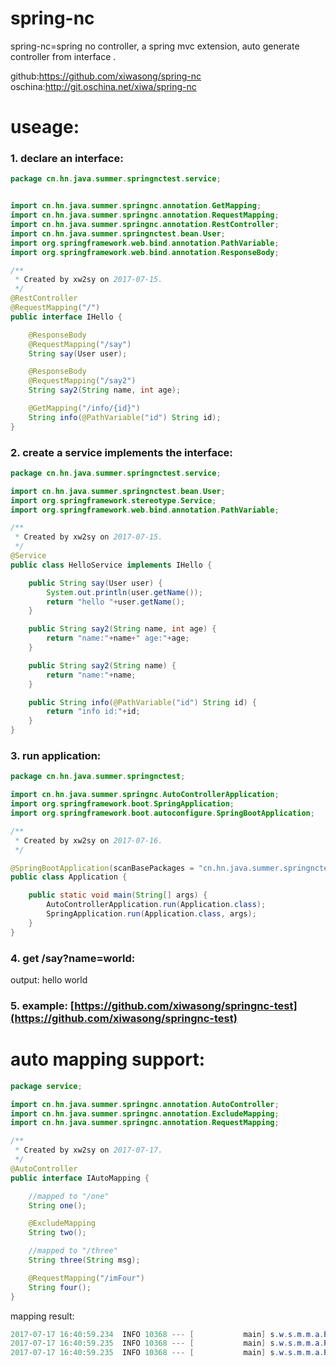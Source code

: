# spring-nc
spring-nc=spring no controller, a spring mvc extension,  auto generate controller from interface .

github:https://github.com/xiwasong/spring-nc   
oschina:http://git.oschina.net/xiwa/spring-nc  

# useage:

### 1. declare an interface:

```java
package cn.hn.java.summer.springnctest.service;


import cn.hn.java.summer.springnc.annotation.GetMapping;
import cn.hn.java.summer.springnc.annotation.RequestMapping;
import cn.hn.java.summer.springnc.annotation.RestController;
import cn.hn.java.summer.springnctest.bean.User;
import org.springframework.web.bind.annotation.PathVariable;
import org.springframework.web.bind.annotation.ResponseBody;

/**
 * Created by xw2sy on 2017-07-15.
 */
@RestController
@RequestMapping("/")
public interface IHello {

    @ResponseBody
    @RequestMapping("/say")
    String say(User user);

    @ResponseBody
    @RequestMapping("/say2")
    String say2(String name, int age);

    @GetMapping("/info/{id}")
    String info(@PathVariable("id") String id);
}

```

### 2. create a service implements the interface:

```java
package cn.hn.java.summer.springnctest.service;

import cn.hn.java.summer.springnctest.bean.User;
import org.springframework.stereotype.Service;
import org.springframework.web.bind.annotation.PathVariable;

/**
 * Created by xw2sy on 2017-07-15.
 */
@Service
public class HelloService implements IHello {

    public String say(User user) {
        System.out.println(user.getName());
        return "hello "+user.getName();
    }

    public String say2(String name, int age) {
        return "name:"+name+" age:"+age;
    }

    public String say2(String name) {
        return "name:"+name;
    }

    public String info(@PathVariable("id") String id) {
        return "info id:"+id;
    }
}

```

### 3. run application:

```java
package cn.hn.java.summer.springnctest;

import cn.hn.java.summer.springnc.AutoControllerApplication;
import org.springframework.boot.SpringApplication;
import org.springframework.boot.autoconfigure.SpringBootApplication;

/**
 * Created by xw2sy on 2017-07-16.
 */

@SpringBootApplication(scanBasePackages = "cn.hn.java.summer.springnctest.service")
public class Application {

    public static void main(String[] args) {
        AutoControllerApplication.run(Application.class);
        SpringApplication.run(Application.class, args);
    }
}

```


### 4. get /say?name=world:
output: hello world

### 5. example: [https://github.com/xiwasong/springnc-test](https://github.com/xiwasong/springnc-test)

# auto mapping support: 

```java
package service;

import cn.hn.java.summer.springnc.annotation.AutoController;
import cn.hn.java.summer.springnc.annotation.ExcludeMapping;
import cn.hn.java.summer.springnc.annotation.RequestMapping;

/**
 * Created by xw2sy on 2017-07-17.
 */
@AutoController
public interface IAutoMapping {

    //mapped to "/one"
    String one();

    @ExcludeMapping
    String two();

    //mapped to "/three"
    String three(String msg);

    @RequestMapping("/imFour")
    String four();
}

```
mapping result:
```java
2017-07-17 16:40:59.234  INFO 10368 --- [           main] s.w.s.m.m.a.RequestMappingHandlerMapping : Mapped "{[/imFour]}" onto public java.lang.String service.IAutoMappingController.four()
2017-07-17 16:40:59.235  INFO 10368 --- [           main] s.w.s.m.m.a.RequestMappingHandlerMapping : Mapped "{[/three]}" onto public java.lang.String service.IAutoMappingController.three(java.lang.String)
2017-07-17 16:40:59.235  INFO 10368 --- [           main] s.w.s.m.m.a.RequestMappingHandlerMapping : Mapped "{[/one]}" onto public java.lang.String service.IAutoMappingController.one()
```